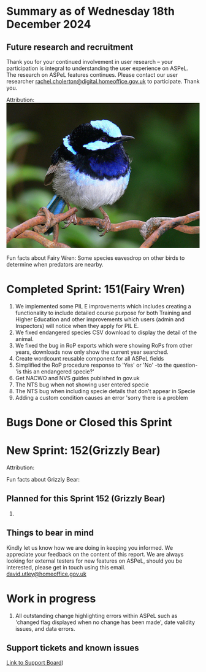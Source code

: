 # Summary as of Wednesday 18th December 2024



## Future research and recruitment 

Thank you for your continued involvement in user research – your participation is integral to understanding the user experience on ASPeL. The research on ASPeL features continues. Please contact our user researcher rachel.cholerton@digital.homeoffice.gov.uk to participate. Thank you.  
 










Attribution:
![[User:Jaganath, CC BY-SA 3.0 <http://creativecommons.org/licenses/by-sa/3.0/>, via Wikimedia Commons](https://commons.wikimedia.org/wiki/Category:CC-BY-SA-3.0-migrated)](FairyWren.jpg)







Fun facts about Fairy Wren:
Some species eavesdrop on other birds to determine when predators are nearby.





# Completed Sprint: 151(Fairy Wren)

1) We implemented some PIL E improvements which includes creating a functionality to include detailed course purpose for both Training and Higher Education and other improvements which users (admin and Inspectors) will notice when they apply for PIL E.
2) We fixed endangered species CSV download to display the detail of the animal.
3) We fixed the bug in RoP exports which were showing RoPs from other years, downloads now only show the current year searched.
4) Create wordcount reusable component for all ASPeL fields 
5) Simplified the RoP procedure response to 'Yes' or 'No' -to the question-'is this an endangered specie?'
6) Get NACWO and NVS guides published in gov.uk
7) The NTS bug when not showing user entered specie
8) The NTS bug when including specie details that don't appear in Specie
9) Adding a custom condition causes an error 'sorry there is a problem
   

# Bugs Done or Closed this Sprint

 




# New Sprint: 152(Grizzly Bear)








Attribution:





Fun facts about Grizzly Bear:





## Planned for this Sprint 152 (Grizzly Bear)

1)

   


   

## Things to bear in mind
Kindly let us know how we are doing in keeping you informed. We appreciate your feedback on the content of this report. 
We are always looking for external testers for new features on ASPeL, should you be interested, please get in touch using this email. david.utley@homeoffice.gov.uk

# Work in progress
1) All outstanding change highlighting errors within ASPeL such as 'changed flag displayed when no change has been made', date validity issues, and data errors. 
  

   
 
   
## Support tickets and known issues
[Link to Support Board](https://collaboration.homeoffice.gov.uk/jira/secure/RapidBoard.jspa?rapidView=1717))





  
